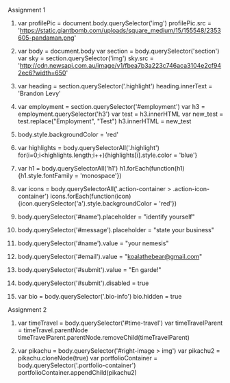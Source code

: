 Assignment 1

1. var profilePic = document.body.querySelector('img')
   profilePic.src = 'https://static.giantbomb.com/uploads/square_medium/15/155548/2353605-pandaman.png'
1. var body = document.body
   var section = body.querySelector('section')
   var sky = section.querySelector('img')
   sky.src = 'http://cdn.newsapi.com.au/image/v1/fbea7b3a223c746aca3104e2cf942ec6?width=650'

2. var heading = section.querySelector('.highlight')
   heading.innerText = 'Brandon Levy'

3. var employment = section.querySelector('#employment')
   var h3 = employment.querySelector('h3')
   var test = h3.innerHTML
   var new_test = test.replace("Employment", "Test")
   h3.innerHTML = new_test

4. body.style.backgroundColor = 'red'

5. var highlights = body.querySelectorAll('.highlight')
   for(i=0;i<highlights.length;i++){highlights[i].style.color = 'blue'}

6. var h1 = body.querySelectorAll('h1')
   h1.forEach(function(h1){h1.style.fontFamily = 'monospace'})

7. var icons = body.querySelectorAll('.action-container > .action-icon-container')
   icons.forEach(function(icon){icon.querySelector('a').style.backgroundColor = 'red'})

8. body.querySelector('#name').placeholder = "identify yourself"

9. body.querySelector('#message').placeholder = "state your business"

10. body.querySelector('#name').value = "your nemesis"

11. body.querySelector('#email').value = "koalathebear@gmail.com"

12. body.querySelector('#submit').value = "En garde!"

13. body.querySelector('#submit').disabled = true

14. var bio = body.querySelector('.bio-info')
    bio.hidden = true


Assignment 2

1.  var timeTravel = body.querySelector('#time-travel')
    var timeTravelParent = timeTravel.parentNode
    timeTravelParent.parentNode.removeChild(timeTravelParent)

2.  var pikachu = body.querySelector('#right-image > img')
    var pikachu2 = pikachu.cloneNode(true)
    var portfolioContainer = body.querySelector('.portfolio-container')
    portfolioContainer.appendChild(pikachu2)
